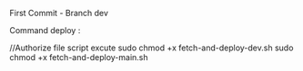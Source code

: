 First Commit - Branch dev

Command deploy : 


//Authorize file script excute
sudo chmod +x fetch-and-deploy-dev.sh
sudo chmod +x fetch-and-deploy-main.sh